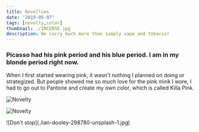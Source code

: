 ```yaml
---
title: Novelties
date: "2019-05-07"
tags: [novelty,color]
thumbnail: ./INCENSE.jpg
description: We carry much more than simply vape and tobacco!
---
```


### Picasso had his pink period and his blue period. I am in my blonde period right now.

When I first started wearing pink, it wasn't nothing I planned on doing or strategized. But people showed me so much love for the pink mink I wore, I had to go out to Pantone and create my own color, which is called Killa Pink.

<div class="kg-card kg-image-card kg-width-full">

![Novelty](./INCENSE-2.jpg)

</div>

<div class="kg-card kg-image-card kg-width-full">

![Novelty](./ZIPPO.jpg)

</div>
![Don't stop](./ian-dooley-298780-unsplash-1.jpg)
